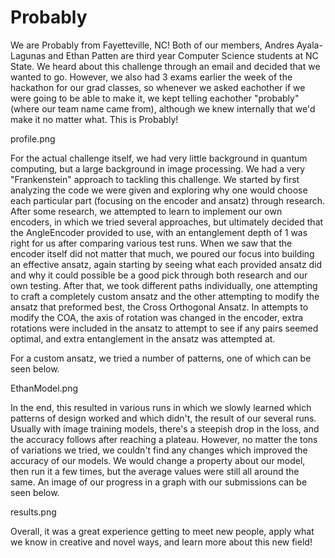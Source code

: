 # Probably

We are Probably from Fayetteville, NC! Both of our members, Andres Ayala-Lagunas and Ethan Patten are third year Computer Science students at NC State. We heard about this challenge through an email and decided that we wanted to go. However, we also had 3 exams earlier the week of the hackathon for our grad classes, so whenever we asked eachother if we were going to be able to make it, we kept telling eachother "probably" (where our team name came from), although we knew internally that we'd make it no matter what. This is Probably!

profile.png

For the actual challenge itself, we had very little background in quantum computing, but a large background in image processing. We had a very "Frankenstein" approach to tackling this challenge. We started by first analyzing the code we were given and exploring why one would choose each particular part (focusing on the encoder and ansatz) through research. After some research, we attempted to learn to implement our own encoders, in which we tried several approaches, but ultimately decided that the AngleEncoder provided to use, with an entanglement depth of 1 was right for us after comparing various test runs. When we saw that the encoder itself did not matter that much, we poured our focus into building an effective ansatz, again starting by seeing what each provided ansatz did and why it could possible be a good pick through both research and our own testing. After that, we took different paths individually, one attempting to craft a completely custom ansatz and the other attempting to modify the ansatz that preformed best, the Cross Orthogonal Ansatz. In attempts to modify the COA, the axis of rotation was changed in the encoder, extra rotations were included in the ansatz to attempt to see if any pairs seemed optimal, and extra entanglement in the ansatz was attempted at.

For a custom ansatz, we tried a number of patterns, one of which can be seen below.

EthanModel.png

In the end, this resulted in various runs in which we slowly learned which patterns of design worked and which didn't, the result of our several runs. Usually with image training models, there's a steepish drop in the loss, and the accuracy follows after reaching a plateau. However, no matter the tons of variations we tried, we couldn't find any changes which improved the accuracy of our models. We would change a property about our model, then run it a few times, but the average values were still all around the same. An image of our progress in a graph with our submissions can be seen below.

results.png

Overall, it was a great experience getting to meet new people, apply what we know in creative and novel ways, and learn more about this new field!
